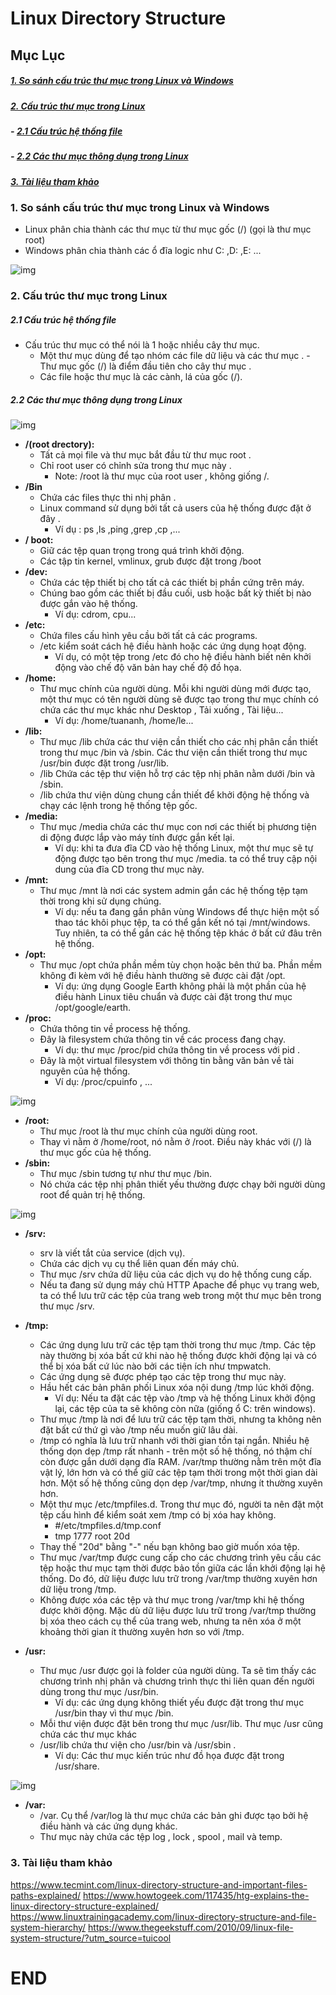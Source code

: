 # Linux Directory Structure

## Mục Lục

##### [1. So sánh cấu trúc thư mục trong Linux và Windows](#1)

##### [2. Cấu trúc thư mục trong Linux](#2)

##### - [2.1 Cấu trúc hệ thống file](#2.1)

##### - [2.2 Các thư mục thông dụng trong Linux](#2.2)

##### [3. Tài liệu tham khảo](#tk)
### <a name="1"> 1. So sánh cấu trúc thư mục trong Linux và Windows </a>
- Linux phân chia thành các thư mục từ thư mục gốc (/) (gọi là thư mục root)
- Windows phân chia thành các ổ đĩa logic như C: ,D: ,E: ...

![img](https://github.com/doxuanson/thuctap012017/raw/master/XuanSon/Pictures/Overview%20Linux/Linux%20Directory%20Structure/1.jpg)

### <a name="2"> 2. Cấu trúc thư mục trong Linux </a>

##### <a name ="2.1"> 2.1 Cấu trúc hệ thống file </a>
- Cấu trúc thư mục có thể nói là 1 hoặc nhiều cây thư mục.
  - Một thư mục dùng để tạo nhóm các file dữ liệu và các thư mục . - Thư mục gốc (/) là điểm đầu tiên cho cây thư mục .
  - Các file hoặc thư mục là các cành, lá của gốc (/).

##### <a name ="2.2"> 2.2 Các thư mục thông dụng trong Linux </a>

![img](https://github.com/doxuanson/thuctap012017/raw/master/XuanSon/Pictures/Overview%20Linux/Linux%20Directory%20Structure/2.png)

- **/(root drectory):** 
  - Tất cả mọi file và thư mục bắt đầu từ thư mục root .
  - Chỉ root user có chỉnh sửa trong thư mục này .
    - Note: /root là thư mục của root user , không giống /.
- **/Bin**
  - Chứa các files thực thi nhị phân .
  - Linux command sử dụng bởi tất cả users của hệ thống được đặt ở đây .
    - Ví dụ : ps ,ls ,ping ,grep ,cp ,...
- **/ boot:**
  - Giữ các tệp quan trọng trong quá trình khởi động.
  - Các tập tin kernel, vmlinux, grub được đặt trong /boot
- **/dev:**
  - Chứa các tệp thiết bị cho tất cả các thiết bị phần cứng trên máy.
  - Chúng bao gồm các thiết bị đầu cuối, usb hoặc bất kỳ thiết bị nào được gắn vào hệ thống.
    - Ví dụ: cdrom, cpu...
- **/etc:**
  - Chứa files cấu hình yêu cầu bởi tất cả các programs.
  - /etc kiểm soát cách hệ điều hành hoặc các ứng dụng hoạt động.
    - Ví dụ, có một tệp trong /etc đó cho hệ điều hành biết nên khởi động vào chế độ văn bản hay chế độ đồ họa.
- **/home:**
  - Thư mục chính của người dùng. Mỗi khi người dùng mới được tạo, một thư mục có tên người dùng sẽ được tạo trong thư mục chính có chứa các thư mục khác như Desktop , Tải xuống , Tài liệu...
    - Ví dụ: /home/tuananh, /home/le...
- **/lib:**
  - Thư mục /lib chứa các thư viện cần thiết cho các nhị phân cần thiết trong thư mục /bin và /sbin. Các thư viện cần thiết trong thư mục /usr/bin được đặt trong /usr/lib.
  - /lib Chứa các tệp thư viện hỗ trợ các tệp nhị phân nằm dưới /bin và /sbin.
  - /lib chứa thư viện dùng chung cần thiết để khởi động hệ thống và chạy các lệnh trong hệ thống tệp gốc.
- **/media:**
  - Thư mục /media chứa các thư mục con nơi các thiết bị phương tiện di động được lắp vào máy tính được gắn kết lại. 
    - Ví dụ: khi ta đưa đĩa CD vào hệ thống Linux, một thư mục sẽ tự động được tạo bên trong thư mục /media. ta có thể truy cập nội dung của đĩa CD trong thư mục này.
- **/mnt:**
  - Thư mục /mnt là nơi các system admin gắn các hệ thống tệp tạm thời trong khi sử dụng chúng. 
    - Ví dụ: nếu ta đang gắn phân vùng Windows để thực hiện một số thao tác khôi phục tệp, ta có thể gắn kết nó tại /mnt/windows. Tuy nhiên, ta có thể gắn các hệ thống tệp khác ở bất cứ đâu trên hệ thống.
- **/opt:**
  - Thư mục /opt chứa phần mềm tùy chọn hoặc bên thứ ba. Phần mềm không đi kèm với hệ điều hành thường sẽ được cài đặt /opt.
    - Ví dụ: ứng dụng Google Earth không phải là một phần của hệ điều hành Linux tiêu chuẩn và được cài đặt trong thư mục /opt/google/earth.
- **/proc:**
  - Chứa thông tin về process hệ thống.
  - Đây là filesystem chứa thông tin về các process đang chạy.
    - Ví dụ: thư mục /proc/pid chứa thông tin về process với pid .
  - Đây là một virtual filesystem với thông tin bằng văn bản về tài nguyên của hệ thống.
    - Ví dụ: /proc/cpuinfo , ...
    
![img](https://www.howtogeek.com/wp-content/uploads/2012/06/image356.png.pagespeed.ce.xs33Jv7Trq.png)

- **/root:**
  - Thư mục /root là thư mục chính của người dùng root. 
  - Thay vì nằm ở /home/root, nó nằm ở /root. Điều này khác với (/) là thư mục gốc của hệ thống.
- **/sbin:**
  - Thư mục /sbin tương tự như thư mục /bin.
  - Nó chứa các tệp nhị phân thiết yếu thường được chạy bởi người dùng root để quản trị hệ thống.

![img](https://www.howtogeek.com/wp-content/uploads/2012/06/image357.png.pagespeed.ce.QJqMGSxhKD.png)

- **/srv:**
  - srv là viết tắt của service (dịch vụ).
  - Chứa các dịch vụ cụ thể liên quan đến máy chủ.
  - Thư mục /srv chứa dữ liệu của các dịch vụ do hệ thống cung cấp.
  - Nếu ta đang sử dụng máy chủ HTTP Apache để phục vụ trang web, ta có thể lưu trữ các tệp của trang web trong một thư mục bên trong thư mục /srv.
- **/tmp:**
  - Các ứng dụng lưu trữ các tệp tạm thời trong thư mục /tmp. Các tệp này thường bị xóa bất cứ khi nào hệ thống được khởi động lại và có thể bị xóa bất cứ lúc nào bởi các tiện ích như tmpwatch.
  - Các ứng dụng sẽ được phép tạo các tệp trong thư mục này.
  - Hầu hết các bản phân phối Linux xóa nội dung /tmp lúc khởi động.
    - Ví dụ: Nếu ta đặt các tệp vào /tmp và hệ thống Linux khởi động lại, các tệp của ta sẽ không còn nữa (giống ổ C: trên windows).
  - Thư mục /tmp là nơi để lưu trữ các tệp tạm thời, nhưng ta không nên đặt bất cứ thứ gì vào /tmp nếu muốn giữ lâu dài.
  - /tmp có nghĩa là lưu trữ nhanh với thời gian tồn tại ngắn. Nhiều hệ thống dọn dẹp /tmp rất nhanh - trên một số hệ thống, nó thậm chí còn được gắn dưới dạng đĩa RAM. /var/tmp thường nằm trên một đĩa vật lý, lớn hơn và có thể giữ các tệp tạm thời trong một thời gian dài hơn. Một số hệ thống cũng dọn dẹp /var/tmp, nhưng ít thường xuyên hơn.
  - Một thư mục /etc/tmpfiles.d. Trong thư mục đó, người ta nên đặt một tệp cấu hình để kiểm soát xem /tmp có bị xóa hay không.
    - #/etc/tmpfiles.d/tmp.conf
    -  tmp 1777 root 20d
  - Thay thế "20d" bằng "-" nếu bạn không bao giờ muốn xóa tệp.
  - Thư mục /var/tmp được cung cấp cho các chương trình yêu cầu các tệp hoặc thư mục tạm thời được bảo tồn giữa các lần khởi động lại hệ thống. Do đó, dữ liệu được lưu trữ trong /var/tmp thường xuyên hơn dữ liệu trong /tmp.
  - Không được xóa các tệp và thư mục trong /var/tmp khi hệ thống được khởi động. Mặc dù dữ liệu được lưu trữ trong /var/tmp thường bị xóa theo cách cụ thể của trang web, nhưng ta nên xóa ở một khoảng thời gian ít thường xuyên hơn so với /tmp.
  
- **/usr:**
  - Thư mục /usr được gọi là folder của người dùng. Ta sẽ tìm thấy các chương trình nhị phân và  chương trình thực thi liên quan đến người dùng trong thư mục /usr/bin.
    - Ví dụ: các ứng dụng không thiết yếu được đặt trong thư mục /usr/bin thay vì thư mục /bin.
  - Mỗi thư viện được đặt bên trong thư mục /usr/lib. Thư mục /usr cũng chứa các thư mục khác
  - /usr/lib chứa thư viện cho /usr/bin và /usr/sbin .
    - Ví dụ: Các thư mục kiến trúc như đồ họa được đặt trong /usr/share.

![img](https://www.howtogeek.com/wp-content/uploads/2012/06/image358.png.pagespeed.ce.mxfCG5qmHF.png)

- **/var:**
  -  /var. Cụ thể /var/log là thư mục chứa các bản ghi được tạo bởi hệ điều hành và các ứng dụng khác.
  - Thư mục này chứa các tệp log , lock , spool , mail và temp.

### <a name="tk"> 3. Tài liệu tham khảo </a>
https://www.tecmint.com/linux-directory-structure-and-important-files-paths-explained/
https://www.howtogeek.com/117435/htg-explains-the-linux-directory-structure-explained/
https://www.linuxtrainingacademy.com/linux-directory-structure-and-file-system-hierarchy/
https://www.thegeekstuff.com/2010/09/linux-file-system-structure/?utm_source=tuicool

# END








